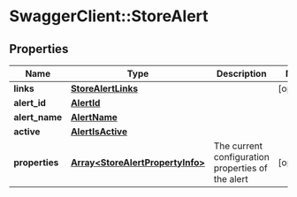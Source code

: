 # SwaggerClient::StoreAlert

## Properties
Name | Type | Description | Notes
------------ | ------------- | ------------- | -------------
**links** | [**StoreAlertLinks**](StoreAlertLinks.md) |  | [optional] 
**alert_id** | [**AlertId**](AlertId.md) |  | 
**alert_name** | [**AlertName**](AlertName.md) |  | 
**active** | [**AlertIsActive**](AlertIsActive.md) |  | 
**properties** | [**Array&lt;StoreAlertPropertyInfo&gt;**](StoreAlertPropertyInfo.md) | The current configuration properties of the alert | [optional] 


